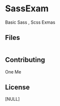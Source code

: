 # SassExam

Basic Sass , Scss Exmas


## Files

```Scss

```

## Contributing
One Me

## License
[NULL]
